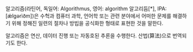알고리즘(라틴어, 독일어: Algorithmus, 영어: algorithm 알고리듬[*], IPA: [ǽlɡərìðm])은 수헉과 컴퓨터 과학, 언어학 또는 관련 분야에서 어떠한 문제를 해결하기 위해 정해진 일련의 절차나 방빕을 공식화한 형태로 표현한 것을 말한다.

알고리즘은 연산, 데이터 진행 또는 자동호된 추론을 수행한다. 산법(算法)으로 번역되기도 한다.
